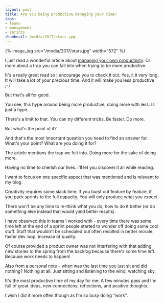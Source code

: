 ```yaml
---
layout: post
title: Are you being productive managing your time?
tags:
- teams
- management
- sprints
thumbnail: /media/2017/stars.jpg
---
```

{% image_tag src="/media/2017/stars.jpg" width="572" %}

I just read a wonderful article about [managing your own productivity](https://www.theguardian.com/technology/2016/dec/22/why-time-management-is-ruining-our-lives). Or more about a trap you can fall into when trying to be more productive.

It's a really great read so I encourage you to check it out. Yes, it it very long. It will take a lot of your precious time. And it will make you less productive ;-)

But that's all for good.

You see, this hype around being more productive, doing more with less. Is just a hype.

There's a limit to that. You can try different tricks. Be faster. Do more.

But what's the point of it?

And that's the most important question you need to find an answer for. What's your point? What are you doing it for?

The article mentions the trap we felt into. Doing more for the sake of doing more.

Having no time to cherish our lives. I'll let you discover it all while reading.

I want to focus on one specific aspect that was mentioned and is relevant to my blog.

Creativity requires some slack time. If you burst out feature by feature, if you pack sprints to the full capacity. You will only produce what you expect.

There won't be any time to re-think what you do, how to do it better (or do something else instead that would yield better results).

I have observed this in teams I worked with - every time there was some time left at the end of a sprint people started to wonder off doing some cool stuff. Stuff that wouldn't be scheduled but often resulted in better morale, faster dev loop, increase of quality.

Of course provided a product owner was not interfering with that adding new stories to the spring from the backlog because there's some time left. Because work needs to happen!

Also from a personal note - when was the last time you just sit and did nothing? Nothing at all. Just sitting and listening to the wind, watching sky.

It's the most productive time of my day for me. A few minutes pass and I'm full of great ideas, new connections, reflections, and positive thoughts.

I wish I did it more often though as I'm so busy doing "work".